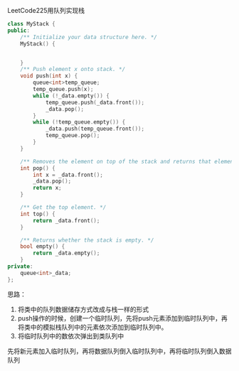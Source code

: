 LeetCode225用队列实现栈

```cpp
class MyStack {
public:
	/** Initialize your data structure here. */
	MyStack() {


	}
	/** Push element x onto stack. */
	void push(int x) {
		queue<int>temp_queue;
		temp_queue.push(x);
		while (!_data.empty()) {
			temp_queue.push(_data.front());
			_data.pop();
		}
		while (!temp_queue.empty()) {
			_data.push(temp_queue.front());
			temp_queue.pop();
		}
	}

	/** Removes the element on top of the stack and returns that element. */
	int pop() {
		int x = _data.front();
		_data.pop();
		return x;
	}

	/** Get the top element. */
	int top() {
		return _data.front();
	}

	/** Returns whether the stack is empty. */
	bool empty() {
		return _data.empty();
	}
private:
	queue<int>_data;
};
```

思路：

1. 将类中的队列数据储存方式改成与栈一样的形式
2. push操作的时候，创建一个临时队列，先将push元素添加到临时队列中，再将类中的模拟栈队列中的元素依次添加到临时队列中。
3. 将临时队列中的数依次弹出到类队列中



先将新元素加入临时队列，再将数据队列倒入临时队列中，再将临时队列倒入数据队列

